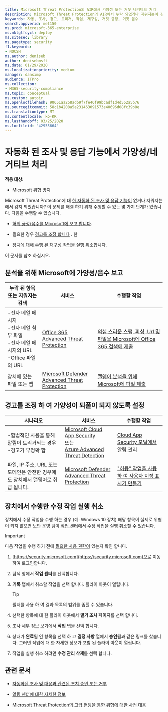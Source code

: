 ```yaml
---
title: Microsoft Threat Protection의 AIR에서 가양성 또는 거짓 네거티브 처리
description: Microsoft Threat Protection의 AIR에서 누락 되었거나 지워지는이 감지 되었습니까? 분석을 위해 Microsoft에 가양성 또는 거짓 네거티브를 전송 하는 방법을 알아봅니다.
keywords: 자동, 조사, 경고, 트리거, 작업, 재구성, 거짓 긍정, 거짓 음수
search.appverid: met150
ms.prod: microsoft-365-enterprise
ms.mktglfcycl: deploy
ms.sitesec: library
ms.pagetype: security
f1.keywords:
- NOCSH
ms.author: deniseb
author: denisebmsft
ms.date: 01/29/2020
ms.localizationpriority: medium
manager: dansimp
audience: ITPro
ms.collection:
- M365-security-compliance
ms.topic: conceptual
ms.custom: autoir
ms.openlocfilehash: 90651aa258adb9f7fe46f99bcadf1d4d552a5b76
ms.sourcegitcommit: 58c1b4208a5e231463091573e40696d08fc39b8e
ms.translationtype: MT
ms.contentlocale: ko-KR
ms.lasthandoff: 03/25/2020
ms.locfileid: "42955664"
---
```

# <a name="handle-false-positivesnegatives-in-automated-investigation-and-response-capabilities"></a>자동화 된 조사 및 응답 기능에서 가양성/네거티브 처리

**적용 대상:**
- Microsoft 위협 방지

Microsoft Threat Protection에 대 [한 자동화 된 조사 및 응답 기능이](mtp-autoir.md) 없거나 지워지는에서 감지 되었습니까? 이 문제를 해결 하기 위해 수행할 수 있는 몇 가지 단계가 있습니다. 다음을 수행할 수 있습니다.

- [허위 긍정/음수를 Microsoft에 보고 합니다](#report-a-false-positivenegative-to-microsoft-for-analysis).

- 필요한 경우 [경고를 조정 합니다](#adjust-an-alert-to-prevent-false-positives-from-recurring) . 한 

- [장치에 대해 수행 된 재구성 작업을 실행 취소](#undo-a-remediation-action-that-was-taken-on-a-device)합니다. 

이 문서를 참조 하십시오. 

## <a name="report-a-false-positivenegative-to-microsoft-for-analysis"></a>분석을 위해 Microsoft에 가양성/음수 보고

|누락 된 항목 또는 지워지는 검색 |서비스  |수행할 작업  |
|---------|---------|---------|
|-전자 메일 메시지 <br/>-전자 메일 첨부 파일 <br/>-전자 메일 메시지의 URL<br/>-Office 파일의 URL      |[Office 365 Advanced Threat Protection](https://docs.microsoft.com/microsoft-365/security/office-365-security/office-365-atp)        |[의심 스러운 스팸, 피싱, Url 및 파일을 Microsoft에 Office 365 검색에 제출](https://docs.microsoft.com/microsoft-365/security/office-365-security/admin-submission)         |
|장치에 있는 파일 또는 앱    |[Microsoft Defender Advanced Threat Protection](https://docs.microsoft.com/windows/security/threat-protection)         |[맬웨어 분석을 위해 Microsoft에 파일 제출](https://www.microsoft.com/wdsi/filesubmission)         |

## <a name="adjust-an-alert-to-prevent-false-positives-from-recurring"></a>경고를 조정 하 여 가양성이 되풀이 되지 않도록 설정

|시나리오 |서비스 |수행할 작업 |
|--------|--------|--------|
|-합법적인 사용을 통해 알림이 트리거되는 경우 <br/>-경고가 부정확 함    |[Microsoft Cloud App Security](https://docs.microsoft.com/cloud-app-security)<br/> 또는 <br/>[Azure Advanced Threat Detection](https://docs.microsoft.com/azure/security/fundamentals/threat-detection)         |[Cloud App Security 포털에서 알림 관리](https://docs.microsoft.com/cloud-app-security/managing-alerts)         |
|파일, IP 주소, URL 또는 도메인은 안전한 경우에도 장치에서 맬웨어로 취급 됩니다.|[Microsoft Defender Advanced Threat Protection](https://docs.microsoft.com/windows/security/threat-protection) |["허용" 작업을 사용 하 여 사용자 지정 표시기 만들기](https://docs.microsoft.com/windows/security/threat-protection/microsoft-defender-atp/manage-indicators) |


## <a name="undo-a-remediation-action-that-was-taken-on-a-device"></a>장치에서 수행한 수정 작업 실행 취소

장치에서 수정 작업을 수행 하는 경우 (예: Windows 10 장치) 해당 항목이 실제로 위협이 되지 않으면 보안 운영 팀이 [작업 센터](mtp-action-center.md)에서 수정 작업을 실행 취소할 수 있습니다.

> [!IMPORTANT]
> 다음 작업을 수행 하기 전에 [필요한 사용 권한이](mtp-action-center.md#required-permissions-for-action-center-tasks) 있는지 확인 합니다.

1. [https://security.microsoft.com](https://security.microsoft.com)으로 이동하여 로그인합니다. 

2. 탐색 창에서 **작업 센터**를 선택합니다. 

3. **기록** 탭에서 취소할 작업을 선택 합니다. 플라이 아웃이 열립니다.<br/>
    > [!TIP]
    > 필터를 사용 하 여 결과 목록의 범위를 좁힐 수 있습니다. 

4. 선택한 항목에 대 한 플라이 아웃에서 **열기 조사 페이지**를 선택 합니다.

5. 조사 세부 정보 보기에서 **작업** 탭을 선택 합니다.

6. 상태가 **완료**됨 인 항목을 선택 하 고 **결정 사항** 열에서 **승인**됨과 같은 링크를 찾습니다. 그러면 작업에 대 한 자세한 정보가 포함 된 플라이 아웃이 열립니다.

7. 작업을 실행 취소 하려면 **수정 관리 삭제**를 선택 합니다.

## <a name="related-articles"></a>관련 문서

- [자동화된 조사 및 대응과 관련된 조치 승인 또는 거부](mtp-autoir-actions.md)

- [알림 센터에 대한 자세한 정보](mtp-action-center.md)

- [Microsoft Threat Protection의 고급 헌팅을 통한 위협에 대한 사전 대응](advanced-hunting-overview.md)
